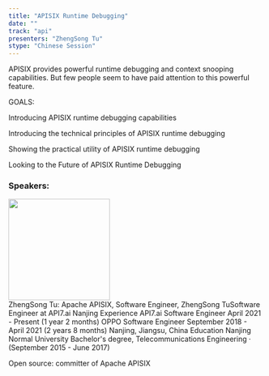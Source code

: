 ```yaml
---
title: "APISIX Runtime Debugging"
date: "" 
track: "api"
presenters: "ZhengSong Tu"
stype: "Chinese Session"
---
```

APISIX provides powerful runtime debugging and context snooping capabilities. But few people seem to have paid attention to this powerful feature.

GOALS:

Introducing APISIX runtime debugging capabilities

Introducing the technical principles of APISIX runtime debugging

Showing the practical utility of APISIX runtime debugging

Looking to the Future of APISIX Runtime Debugging
 ### Speakers: 
 <img src="images/speaker/1032.png" width="200" /><br>ZhengSong Tu: Apache APISIX, Software Engineer, ZhengSong TuSoftware Engineer at API7.ai
Nanjing
Experience
API7.ai
Software Engineer
April 2021 - Present (1 year 2 months)
OPPO
Software Engineer
September 2018 - April 2021 (2 years 8 months)
Nanjing, Jiangsu, China
Education
Nanjing Normal University
Bachelor's degree, Telecommunications Engineering · (September
2015 - June 2017)

Open source: committer of Apache APISIX
 